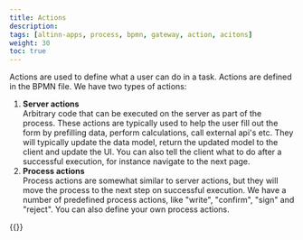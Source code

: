```yaml
---
title: Actions
description: 
tags: [altinn-apps, process, bpmn, gateway, action, acitons]
weight: 30
toc: true
---
```


Actions are used to define what a user can do in a task. Actions are defined in the BPMN file. We have two types of actions:
1. **Server actions**  
  Arbitrary code that can be executed on the server as part of the process. These actions are typically used to help the user fill out the form by prefilling data, perform calculations, call external api's etc. They will typically update the data model, return the updated model to the client and update the UI. You can also tell the client what to do after a successful execution, for instance navigate to the next page.
2. **Process actions**  
   Process actions are somewhat similar to server actions, but they will move the process to the next step on successful execution. We have a number of predefined process actions, like "write", "confirm", "sign" and "reject". You can also define your own process actions.

{{<children />}}   